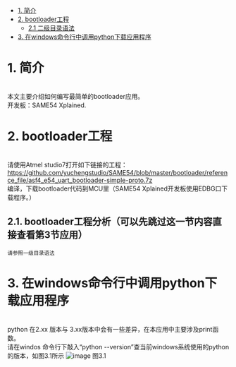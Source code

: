 * [1. 简介](#1-简介)
* [2. bootloader工程](#2-bootloader工程)  
  * [2.1 二级目录语法](#21-二级目录语法)
* [3. 在windows命令行中调用python下载应用程序](#3-在windows命令行中调用python下载应用程序)  


# 1. 简介
<br/>本文主要介绍如何编写最简单的bootloader应用。
<br/>开发板：SAME54 Xplained.
    
# 2. bootloader工程
<br/>请使用Atmel studio7打开如下链接的工程：
<br/>https://github.com/yuchengstudio/SAME54/blob/master/bootloader/reference_file/asf4_e54_uart_bootloader-simple-proto.7z
<br/>编译，下载bootloader代码到MCU里（SAME54 Xplained开发板使用EDBG口下载程序。）

## 2.1. bootloader工程分析（可以先跳过这一节内容直接查看第3节应用）
    请参照一级目录语法
    

# 3. 在windows命令行中调用python下载应用程序
<br/>python 在2.xx 版本与 3.xx版本中会有一些差异，在本应用中主要涉及print函数。
<br/>请在windos 命令行下敲入“python --version”查当前windows系统使用的python的版本，如图3.1所示
![image](https://githuhttps://github.com/yuchengstudio/SAME54/blob/master/bootloader/reference_file/bootloader_application%20%20001.png)
图3.1







